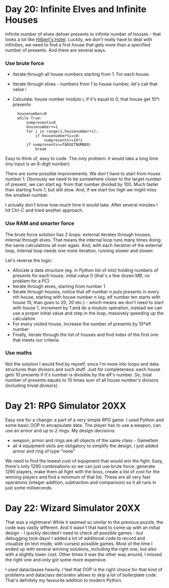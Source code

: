 # Day 20: Infinite Elves and Infinite Houses

Infinite number of elves deliver presents to infinite number of houses - that looks a lot like
[Hilbert's Hotel](https://en.wikipedia.org/wiki/Hilbert's_paradox_of_the_Grand_Hotel). Luckily,
we don't really have to deal with infinities, we need to find a first house that gets more than
a specified number of presents. And there are several ways.


### Use brute force

* Iterate through all house numbers starting from 1. For each house:
* Iterate through elves - numbers from 1 to house number, let's call that value i
* Calculate: house number modulo i, if it's equal to 0, that house get 10*i presents
    
        housenumber=0
        while True:
            numpresents=0
            housenumber+=1
            for i in range(1,housenumber+1):
                if housenumber%i==0:
                    numpresents+=10*i
            if numpresents>=TARGETNUMBER:
                break

Easy to think of, easy to code. The only problem: it would take a long time (my input is an 8-digit number).

There are some possible improvements. We don't have to start from house number 1. Obviously
we need to be somewhere closer to the target number of present, we can start eg. from that
number divided by 100. Much faster than starting from 1, but still slow. And, if we start
too high we might miss the smallest number.

I actually don't know how much time it would take. After several minutes I hit Ctrl-C
and tried another approach.

### Use RAM and smarter force

The brute force solution has 2 loops: external iterates through houses, internal through
elves. That means the internal loop runs many times doing the same calculations all over
again. And, with each iteration of the external loop, internal loop needs one more iteration,
running slower and slower.

Let's reverse the logic:
* Allocate a data structure (eg. in Python list of ints) holding numbers of presents for each
house, initial value 0 (that's a few dozen MB, no problem for a PC)
* Iterate through elves, starting from number 1
* Iterate through houses, notice that elf number n puts presents in every nth house, starting with house
number n (eg. elf number ten starts with house 10, than goes to 20, 30 etc.) - which means we don't need
to start with house 1, increment by 1 and do a modulo operation, instead we can use a proper initial value
and step in the loop, massively speeding up the calculation
* For every visited house, increase the number of presents by 10*elf number
* Finally, iterate through the list of houses and find index of the first one that meets our criteria.

### Use maths

Not the solution I would find by myself, since I'm more into loops and data structures than divisors and such
stuff. Just for completeness: each house gets 10 presents if it's number is divisible by the elf's number.
So, total number of presents equals to 10 times sum of all house number's divisors (including trivial divisors).

# Day 21: RPG Simulator 20XX

Easy one for a change: a part of a very simple RPG game. I used Python and some basic OOP to encapsulate
data. The player has to use a weapon, can use an armor and up to 2 rings. My design decisions:
- weapon, armor and rings are all objects of the same class - GameItem
- all 4 equipment slots are obligatory to simplify the design, I just added armor and ring of type "none"

We need to find the lowest cost of equipment that would win the fight. Easy, there's only 1290 combinations
so we can just use brute force: generate 1290 players, make them all fight with the boss, create a list of
cost for the winning players and find a minimum of that list. These are all very fast operations (integer addition,
subtraction and comparison) so it all runs in just some miliseconds.

# Day 22: Wizard Simulator 20XX

That was a nightmare! While it seemed so similar to the previous puzzle, the code was vastly different.
And it wasn't that hard to come up with an initial design - I quickly decided I need to check all possible
games - but debugging took days! I added a lot of additional code to record and visualize (in text mode,
with curses) possible games. Most of the time I ended up with several winning solutions, including the right
one, but also with a slightly lower cost. Other times it was the other way around, I missed the right one and
only got some more expensive.

I used dataclasses heavily. I feel that OOP is the right choice for that kind of problems and dataclass decorator
allows to skip a lot of boilerplate code. That's defnitely my favourite addition to modern Python.